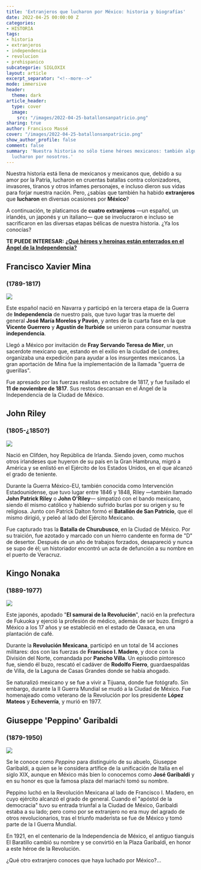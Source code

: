 ```yaml
---
title: 'Extranjeros que lucharon por México: historia y biografías'
date: 2022-04-25 00:00:00 Z
categories:
- HISTORIA
tags:
- historia
- extranjeros
- independencia
- revolucion
- prehispanico
subcategorie: SIGLOXIX
layout: article
excerpt_separator: "<!--more-->"
mode: immersive
header:
  theme: dark
article_header:
  type: cover
  image:
    src: "/images/2022-04-25-batallonsanpatricio.png"
sharing: true
author: Francisco Massé
cover: "/images/2022-04-25-batallonsanpatricio.png"
show_author_profile: false
comment: false
summary: 'Nuestra historia no sólo tiene héroes mexicanos: también algunos extranjeros
  lucharon por nosotros.'
---
```


Nuestra historia está llena de mexicanos y mexicanos que, debido a su amor por la Patria, lucharon en cruentas batallas contra colonizadores, invasores, tiranos y otros infames personajes, e incluso dieron sus vidas para forjar nuestra nación. Pero, ¿sabías que también ha habido **extranjeros** que **lucharon** en diversas ocasiones por **México**?

A continuación, te platicamos de **cuatro extranjeros** —un español, un irlandés, un japonés y un italiano— que se involucraron e incluso se sacrificaron en las diversas etapas bélicas de nuestra historia. ¿Ya los conocías?

**TE PUEDE INTERESAR:** [**¿Qué héroes y heroínas están enterrados en el Ángel de la Independencia?**](https://blog.tonoysumariachi.com/historia/2022/09/02/que-heroes-y-heroinas-estan-enterrados-en-el-angel-de-la-independencia.html)

## Francisco Xavier Mina

### (1789-1817)

![](https://upload.wikimedia.org/wikipedia/commons/a/a3/Thomas_wright-general_xavier_mina-bn.jpg)

Este español nació en Navarra y participó en la tercera etapa de la Guerra de **Independencia** de nuestro país, que tuvo lugar tras la muerte del general **José María Morelos y Pavón**, y antes de la cuarta fase en la que **Vicente Guerrero** y **Agustín de Iturbide** se unieron para consumar nuestra **independencia**.

Llegó a México por invitación de **Fray Servando Teresa de Mier**, un sacerdote mexicano que, estando en el exilio en la ciudad de Londres, organizaba una expedición para ayudar a los insurgentes mexicanos. La gran aportación de Mina fue la implementación de la llamada "guerra de guerillas".

Fue apresado por las fuerzas realistas en octubre de 1817, y fue fusilado el **11 de noviembre de 1817**. Sus restos descansan en el Ángel de la Independencia de la Ciudad de México.

## John Riley

### (1805-¿1850?)

![](https://upload.wikimedia.org/wikipedia/commons/thumb/b/bf/Monumento_a_John_Riley_2.jpg/682px-Monumento_a_John_Riley_2.jpg)

Nació en Clifden, hoy República de Irlanda. Siendo joven, como muchos otros irlandeses que huyeron de su país en la Gran Hambruna, migró a América y se enlistó en el Ejército de los Estados Unidos, en el que alcanzó el grado de teniente.

Durante la Guerra México-EU, también conocida como Intervención Estadounidense, que tuvo lugar entre 1846 y 1848, Riley —también llamado **John Patrick Riley** o **John O'Riley**— simpatizó con el bando mexicano, siendo él mismo católico y habiendo sufrido burlas por su origen y su fe religiosa. Junto con Patrick Dalton formó el **Batallón de San Patricio**, que él mismo dirigió, y peleó al lado del Ejército Mexicano.

Fue capturado tras la **Batalla de Churubusco**, en la Ciudad de México. Por su traición, fue azotado y marcado con un hierro candente en forma de "D" de desertor. Después de un año de trabajos forzados, desapareció y nunca se supo de él; un historiador encontró un acta de defunción a su nombre en el puerto de Veracruz.

## Kingo Nonaka

### (1889-1977)

![](https://upload.wikimedia.org/wikipedia/commons/f/fb/Kingo_Nonaka.jpg)

Este japonés, apodado "**El samurai de la Revolución**", nació en la prefectura de Fukuoka y ejerció la profesión de médico, además de ser buzo. Emigró a México a los 17 años y se estableció en el estado de Oaxaca, en una plantación de café.

Durante la **Revolución Mexicana**, participó en un total de 14 acciones militares: dos con las fuerzas de **Francisco I. Madero**, y doce con la División del Norte, comandada por **Pancho Villa**. Un episodio pintoresco fue, siendo él buzo, rescató el cadáver de **Rodolfo Fierro**, guardaespaldas de Villa, de la Laguna de Casas Grandes donde se había ahogado.

Se naturalizó mexicano y se fue a vivir a Tijuana, donde fue fotógrafo. Sin embargo, durante la II Guerra Mundial se mudó a la Ciudad de México. Fue homenajeado como veterano de la Revolución por los presidente **López Mateos** y **Echeverría**, y murió en 1977.

## Giuseppe 'Peppino' Garibaldi

### (1879-1950)

![](https://upload.wikimedia.org/wikipedia/commons/e/ec/Peppino_Garibaldi.jpg)

Se le conoce como _Peppino_ para distinguirlo de su abuelo, Giuseppe Garibaldi, a quien se le considera artífice de la unificación de Italia en el siglo XIX, aunque en México más bien lo conocemos como **José Garibaldi** y en su honor es que la famosa plaza del mariachi tomó su nombre.

Peppino luchó en la Revolución Mexicana al lado de Francisco I. Madero, en cuyo ejército alcanzó el grado de general. Cuando el "apóstol de la democracia" tuvo su entrada triunfal a la Ciudad de México, Garibaldi estaba a su lado; pero como por se extranjero no era muy del agrado de otros revolucionarios, tras el triunfo maderista se fue de México y tomó parte de la I Guerra Mundial.

En 1921, en el centenario de la Independencia de México, el antiguo tianguis El Baratillo cambió su nombre y se convirtió en la Plaza Garibaldi, en honor a este héroe de la Revolución.

¿Qué otro extranjero conoces que haya luchado por México?…
